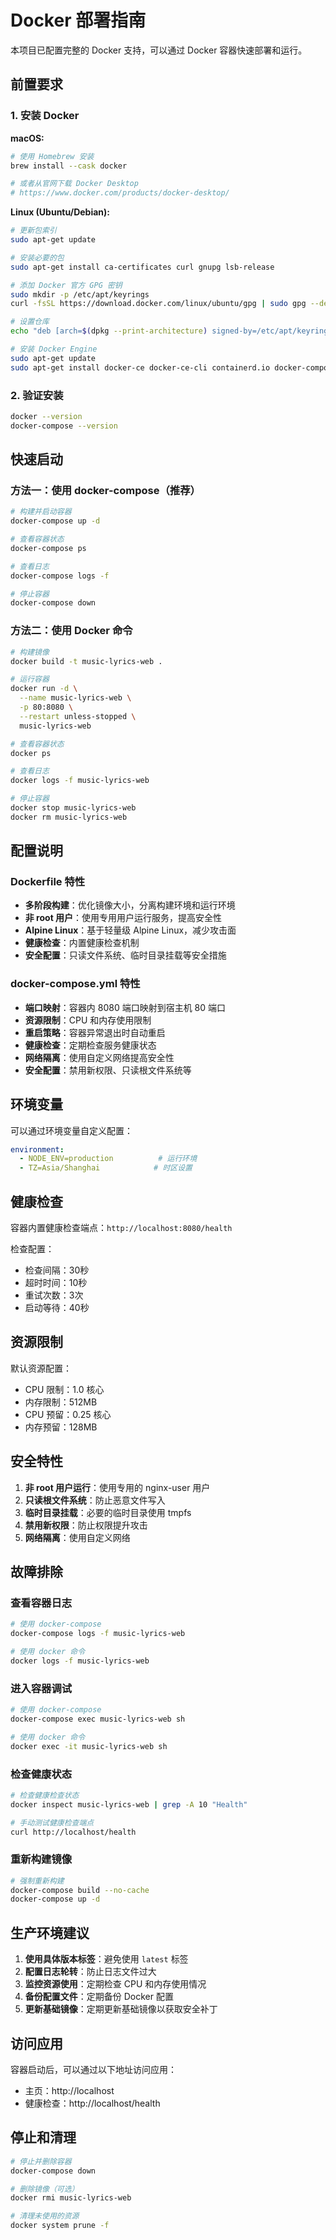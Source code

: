 # Docker 部署指南

本项目已配置完整的 Docker 支持，可以通过 Docker 容器快速部署和运行。

## 前置要求

### 1. 安装 Docker

**macOS:**
```bash
# 使用 Homebrew 安装
brew install --cask docker

# 或者从官网下载 Docker Desktop
# https://www.docker.com/products/docker-desktop/
```

**Linux (Ubuntu/Debian):**
```bash
# 更新包索引
sudo apt-get update

# 安装必要的包
sudo apt-get install ca-certificates curl gnupg lsb-release

# 添加 Docker 官方 GPG 密钥
sudo mkdir -p /etc/apt/keyrings
curl -fsSL https://download.docker.com/linux/ubuntu/gpg | sudo gpg --dearmor -o /etc/apt/keyrings/docker.gpg

# 设置仓库
echo "deb [arch=$(dpkg --print-architecture) signed-by=/etc/apt/keyrings/docker.gpg] https://download.docker.com/linux/ubuntu $(lsb_release -cs) stable" | sudo tee /etc/apt/sources.list.d/docker.list > /dev/null

# 安装 Docker Engine
sudo apt-get update
sudo apt-get install docker-ce docker-ce-cli containerd.io docker-compose-plugin
```

### 2. 验证安装
```bash
docker --version
docker-compose --version
```

## 快速启动

### 方法一：使用 docker-compose（推荐）

```bash
# 构建并启动容器
docker-compose up -d

# 查看容器状态
docker-compose ps

# 查看日志
docker-compose logs -f

# 停止容器
docker-compose down
```

### 方法二：使用 Docker 命令

```bash
# 构建镜像
docker build -t music-lyrics-web .

# 运行容器
docker run -d \
  --name music-lyrics-web \
  -p 80:8080 \
  --restart unless-stopped \
  music-lyrics-web

# 查看容器状态
docker ps

# 查看日志
docker logs -f music-lyrics-web

# 停止容器
docker stop music-lyrics-web
docker rm music-lyrics-web
```

## 配置说明

### Dockerfile 特性

- **多阶段构建**：优化镜像大小，分离构建环境和运行环境
- **非 root 用户**：使用专用用户运行服务，提高安全性
- **Alpine Linux**：基于轻量级 Alpine Linux，减少攻击面
- **健康检查**：内置健康检查机制
- **安全配置**：只读文件系统、临时目录挂载等安全措施

### docker-compose.yml 特性

- **端口映射**：容器内 8080 端口映射到宿主机 80 端口
- **资源限制**：CPU 和内存使用限制
- **重启策略**：容器异常退出时自动重启
- **健康检查**：定期检查服务健康状态
- **网络隔离**：使用自定义网络提高安全性
- **安全配置**：禁用新权限、只读根文件系统等

## 环境变量

可以通过环境变量自定义配置：

```yaml
environment:
  - NODE_ENV=production          # 运行环境
  - TZ=Asia/Shanghai            # 时区设置
```

## 健康检查

容器内置健康检查端点：`http://localhost:8080/health`

检查配置：
- 检查间隔：30秒
- 超时时间：10秒
- 重试次数：3次
- 启动等待：40秒

## 资源限制

默认资源配置：
- CPU 限制：1.0 核心
- 内存限制：512MB
- CPU 预留：0.25 核心
- 内存预留：128MB

## 安全特性

1. **非 root 用户运行**：使用专用的 nginx-user 用户
2. **只读根文件系统**：防止恶意文件写入
3. **临时目录挂载**：必要的临时目录使用 tmpfs
4. **禁用新权限**：防止权限提升攻击
5. **网络隔离**：使用自定义网络

## 故障排除

### 查看容器日志
```bash
# 使用 docker-compose
docker-compose logs -f music-lyrics-web

# 使用 docker 命令
docker logs -f music-lyrics-web
```

### 进入容器调试
```bash
# 使用 docker-compose
docker-compose exec music-lyrics-web sh

# 使用 docker 命令
docker exec -it music-lyrics-web sh
```

### 检查健康状态
```bash
# 检查健康检查状态
docker inspect music-lyrics-web | grep -A 10 "Health"

# 手动测试健康检查端点
curl http://localhost/health
```

### 重新构建镜像
```bash
# 强制重新构建
docker-compose build --no-cache
docker-compose up -d
```

## 生产环境建议

1. **使用具体版本标签**：避免使用 `latest` 标签
2. **配置日志轮转**：防止日志文件过大
3. **监控资源使用**：定期检查 CPU 和内存使用情况
4. **备份配置文件**：定期备份 Docker 配置
5. **更新基础镜像**：定期更新基础镜像以获取安全补丁

## 访问应用

容器启动后，可以通过以下地址访问应用：

- 主页：http://localhost
- 健康检查：http://localhost/health

## 停止和清理

```bash
# 停止并删除容器
docker-compose down

# 删除镜像（可选）
docker rmi music-lyrics-web

# 清理未使用的资源
docker system prune -f
```